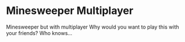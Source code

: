 # Minesweeper Multiplayer
Minesweeper but with multiplayer
Why would you want to play this with your friends? Who knows...